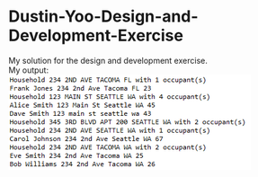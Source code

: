 # Dustin-Yoo-Design-and-Development-Exercise
My solution for the design and development exercise.
<br />
My output:
<br />
![output](output.png)
